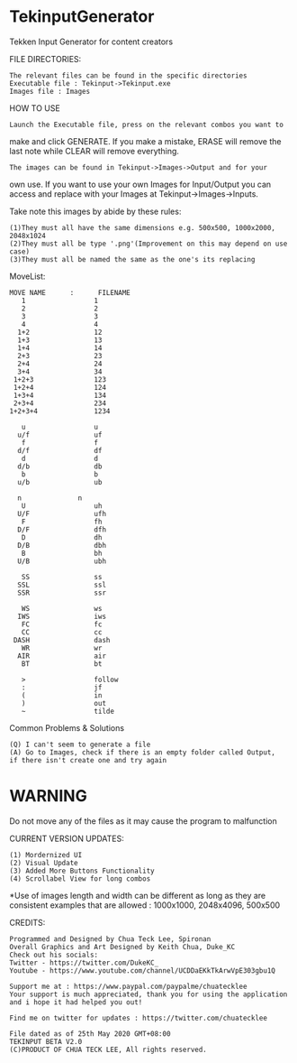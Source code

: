 # TekinputGenerator
Tekken Input Generator for content creators

FILE DIRECTORIES:

	The relevant files can be found in the specific directories
	Executable file : Tekinput->Tekinput.exe
	Images file : Images


HOW TO USE

	Launch the Executable file, press on the relevant combos you want to 
make and click GENERATE. If you make a mistake, ERASE will remove the last 
note while CLEAR will remove everything.

	The images can be found in Tekinput->Images->Output and for your 
own use. If you want to use your own Images for Input/Output 
you can access and replace with your Images at Tekinput->Images->Inputs.

Take note this images by abide by these rules:

	(1)They must all have the same dimensions e.g. 500x500, 1000x2000, 2048x1024
	(2)They must all be type '.png'(Improvement on this may depend on use case)
	(3)They must all be named the same as the one's its replacing

MoveList: 

	MOVE NAME      :      FILENAME	
	   1 		         1
	   2 		         2
	   3 		         3
	   4 		         4
	  1+2		         12
	  1+3		         13
	  1+4		         14
	  2+3		         23
	  2+4		         24
	  3+4		         34
	 1+2+3		         123
	 1+2+4		         124
	 1+3+4		         134
	 2+3+4		         234
	1+2+3+4		         1234

	   u		         u
	  u/f		         uf
	   f 		         f
	  d/f		         df
	   d		         d
	  d/b		         db
	   b		         b
	  u/b		         ub
			
   	  n		         n
	   U		         uh
	  U/F		         ufh
	   F		         fh
	  D/F		         dfh
	   D		         dh
	  D/B		         dbh
	   B		         bh
	  U/B		         ubh

	   SS		         ss
	  SSL		         ssl
	  SSR		         ssr
	   
	   WS		         ws
	  IWS		         iws
	   FC		         fc
	   CC		         cc
	 DASH		         dash
	   WR		         wr
	  AIR		         air
	   BT		         bt

	   >		         follow
	   :		         jf
	   (		         in
	   )		         out
	   ~		         tilde

Common Problems & Solutions

	(Q) I can't seem to generate a file
	(A) Go to Images, check if there is an empty folder called Output,
	if there isn't create one and try again


<h1>WARNING</h1>
  
  Do not move any of the files as it may cause the program to malfunction


CURRENT VERSION UPDATES:

	(1) Mordernized UI
	(2) Visual Update 
	(3) Added More Buttons Functionality
	(4) Scrollabel View for long combos

*Use of images length and width can be different as long as they are consistent
examples that are allowed : 1000x1000, 2048x4096, 500x500

CREDITS: 

	Programmed and Designed by Chua Teck Lee, Spironan
	Overall Graphics and Art Designed by Keith Chua, Duke_KC
	Check out his socials: 
	Twitter - https://twitter.com/DukeKC_
	Youtube - https://www.youtube.com/channel/UCDDaEKkTkArwVpE303gbu1Q

	Support me at : https://www.paypal.com/paypalme/chuatecklee
	Your support is much appreciated, thank you for using the application 
	and i hope it had helped you out!

	Find me on twitter for updates : https://twitter.com/chuatecklee

	File dated as of 25th May 2020 GMT+08:00 
	TEKINPUT BETA V2.0
	(C)PRODUCT OF CHUA TECK LEE, All rights reserved.
